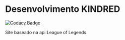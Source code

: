 <b><h1>Desenvolvimento KINDRED</h1></b>[![Codacy Badge](https://api.codacy.com/project/badge/Grade/e00989d5562845e5bb298d6a282a5e4a)](https://www.codacy.com/app/iancl10/kindred?utm_source=github.com&amp;utm_medium=referral&amp;utm_content=iancl100/kindred&amp;utm_campaign=Badge_Grade)

Site baseado na api League of Legends
